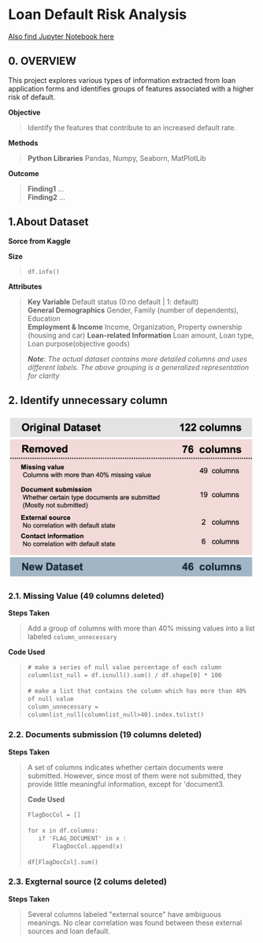 # Loan Default Risk Analysis
[Also find Jupyter Notebook here]()

## 0. OVERVIEW ##

This project explores various types of information extracted from loan application forms and identifies groups of features associated with a higher risk of default.

**Objective**
> Identify the features that contribute to an increased default rate.

**Methods**
>**Python Libraries** Pandas, Numpy, Seaborn, MatPlotLib

**Outcome**
>**Finding1** ... <br>
>**Finding2** ... <br>

## 1.About Dataset
**Sorce from Kaggle**

**Size**
>```
>df.info()
>```

**Attributes**
> **Key Variable** Default status (0:no default | 1: default) <br>
> **General Demographics** Gender, Family (number of dependents), Education<br>
> **Employment & Income** Income, Organization, Property ownership (housing and car)
> **Loan-related Information** Loan amount, Loan type, Loan purpose(objective goods)
>
> ***Note**: The actual dataset contains more detailed columns and uses different labels. The above grouping is a generalized representation for clarity*

## 2. Identify unnecessary column
<img src="columns.png" alt="Alt text" width="500">

### 2.1. Missing Value (49 columns deleted)
**Steps Taken**
> Add a group of columns with more than 40% missing values into a list labeled `column_unnecessary`

**Code Used** 
>```
># make a series of null value percentage of each column
>columnlist_null = df.isnull().sum() / df.shape[0] * 100
>
># make a list that contains the column which has more than 40% of null value
>column_unnecessary = columnlist_null[columnlist_null>40].index.tolist()
>```

### 2.2. Documents submission (19 columns deleted)
**Steps Taken**
> A set of columns indicates whether certain documents were submitted. However, since most of them were not submitted, they provide little meaningful information, except for 'document3.
>
> **Code Used** 
>```
>FlagDocCol = []
>
>for x in df.columns:
>    if 'FLAG_DOCUMENT' in x :
>        FlagDocCol.append(x)
>
>df[FlagDocCol].sum()   
>```

### 2.3. Exgternal source (2 colums deleted)
**Steps Taken**
> Several columns labeled "external source" have ambiguous meanings. No clear correlation was found between these external sources and loan default.
